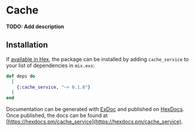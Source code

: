 # Cache

**TODO: Add description**

## Installation

If [available in Hex](https://hex.pm/docs/publish), the package can be installed
by adding `cache_service` to your list of dependencies in `mix.exs`:

```elixir
def deps do
  [
    {:cache_service, "~> 0.1.0"}
  ]
end
```

Documentation can be generated with [ExDoc](https://github.com/elixir-lang/ex_doc)
and published on [HexDocs](https://hexdocs.pm). Once published, the docs can
be found at [https://hexdocs.pm/cache_service](https://hexdocs.pm/cache_service).

